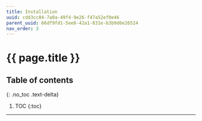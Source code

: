 ```yaml
---
title: Installation
uuid: cdd3cc84-7a0a-49f4-9e26-f47a52ef0e46
parent_uuid: 66df9fd1-5ee6-42a1-831e-b3b9d6e26524
nav_order: 3
---
```


# {{ page.title }}

## Table of contents
{: .no_toc .text-delta}

1. TOC
{:toc}

---
